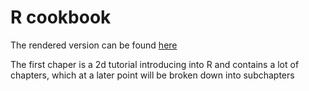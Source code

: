 # R cookbook

The rendered version can be found [here](https://ndombrowski.github.io/R_cookbook/)

The first chaper is a 2d tutorial introducing into R and contains a lot of chapters, which at a later point will be broken down into subchapters
